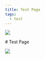 ```yaml
---
title: Test Page
tags:
  - test
---
```

![](/img/uploads/seeling-emoji.png)

\#﻿ Test Page

![](/img/uploads/earth-emoji.png)
